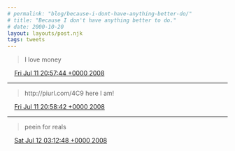 ```yaml
---
# permalink: "blog/because-i-dont-have-anything-better-do/"
# title: "Because I don't have anything better to do."
# date: 2000-10-20
layout: layouts/post.njk
tags: tweets
---
```


> I love money

<img src="../../media/tweet.ico" width="12" /> [Fri Jul 11 20:57:44 +0000 2008](https://twitter.com/timwasson/status/856021173)

----

> http://piurl\.com/4C9 here I am\!

<img src="../../media/tweet.ico" width="12" /> [Fri Jul 11 20:58:42 +0000 2008](https://twitter.com/timwasson/status/856021863)

----

> peein for reals

<img src="../../media/tweet.ico" width="12" /> [Sat Jul 12 03:12:48 +0000 2008](https://twitter.com/timwasson/status/856236519)